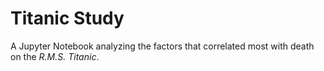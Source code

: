 # Titanic Study
A Jupyter Notebook analyzing the factors that correlated most with death on the *R.M.S. Titanic*.